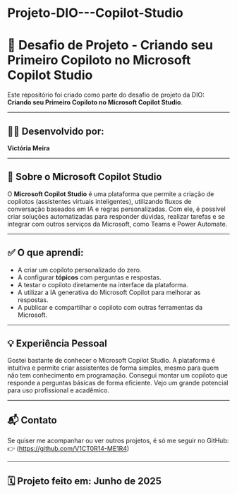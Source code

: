 # Projeto-DIO---Copilot-Studio
# 🚀 Desafio de Projeto - Criando seu Primeiro Copiloto no Microsoft Copilot Studio

Este repositório foi criado como parte do desafio de projeto da DIO: **Criando seu Primeiro Copiloto no Microsoft Copilot Studio**.

---

## 👩‍💻 Desenvolvido por:
**Victória Meira**

---

## 📘 Sobre o Microsoft Copilot Studio

O **Microsoft Copilot Studio** é uma plataforma que permite a criação de copilotos (assistentes virtuais inteligentes), utilizando fluxos de conversação baseados em IA e regras personalizadas. Com ele, é possível criar soluções automatizadas para responder dúvidas, realizar tarefas e se integrar com outros serviços da Microsoft, como Teams e Power Automate.

---

## ✅ O que aprendi:

- A criar um copiloto personalizado do zero.
- A configurar **tópicos** com perguntas e respostas.
- A testar o copiloto diretamente na interface da plataforma.
- A utilizar a IA generativa do Microsoft Copilot para melhorar as respostas.
- A publicar e compartilhar o copiloto com outras ferramentas da Microsoft.

---

## 💡 Experiência Pessoal

Gostei bastante de conhecer o Microsoft Copilot Studio. A plataforma é intuitiva e permite criar assistentes de forma simples, mesmo para quem não tem conhecimento em programação. Consegui montar um copiloto que responde a perguntas básicas de forma eficiente. Vejo um grande potencial para uso profissional e acadêmico.

---

## 📬 Contato

Se quiser me acompanhar ou ver outros projetos, é só me seguir no GitHub:  
👉 (https://github.com/V1CT0R14-ME1R4)

---

## 🗓️ Projeto feito em: Junho de 2025

